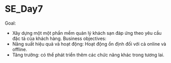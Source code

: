 # SE_Day7
Goal:
- Xây dựng một một phần mềm quản lý khách sạn đáp ứng theo yêu cầu đặc tả của khách hàng.
Business objectives:  
- Năng suất hiệu quả và hoạt động: Hoạt động ổn định đối với cả online và offline.
- Tăng trưởng: có thể phát triển thêm các chức năng khác trong tương lai.
